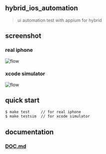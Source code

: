 ## hybrid_ios_automation

> ui automation test with appium for hybrid

## screenshot

### real iphone

![flow](./screenshot/flow.gif)

### xcode simulator

![flow](./screenshot/flow-sim.gif)

## quick start

```bash
$ make test     // for real iphone
$ make testsim  // for xcode simulator
```

## documentation

### [DOC.md](DOC.md)
